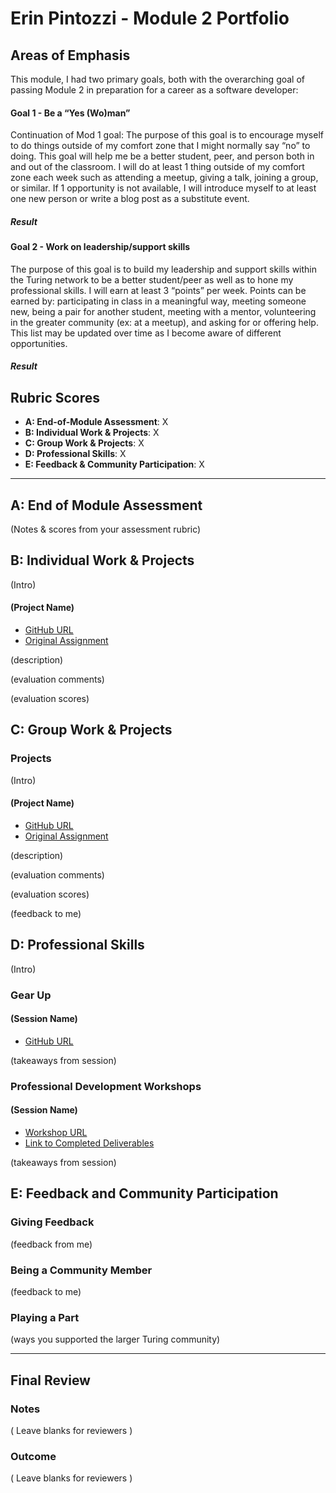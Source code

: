 # Erin Pintozzi - Module 2 Portfolio

## Areas of Emphasis

This module, I had two primary goals, both with the overarching goal of passing Module 2 in preparation for a career as a software developer:

#### Goal 1 - Be a “Yes (Wo)man”
Continuation of Mod 1 goal: The purpose of this goal is to encourage myself to do things outside of my comfort zone that I might normally say “no” to doing. This goal will help me be a better student, peer, and person both in and out of the classroom. I will do at least 1 thing outside of my comfort zone each week such as attending a meetup, giving a talk, joining a group, or similar. If 1 opportunity is not available, I will introduce myself to at least one new person or write a blog post as a substitute event.

##### Result

#### Goal 2 - Work on leadership/support skills
The purpose of this goal is to build my leadership and support skills within the Turing network to be a better student/peer as well as to hone my professional skills. I will earn at least 3 “points” per week. Points can be earned by: participating in class in a meaningful way, meeting someone new, being a pair for another student, meeting with a mentor, volunteering in the greater community (ex: at a meetup), and asking for or offering help. This list may be updated over time as I become aware of different opportunities.

##### Result

## Rubric Scores

* **A: End-of-Module Assessment**: X
* **B: Individual Work & Projects**: X
* **C: Group Work & Projects**: X
* **D: Professional Skills**: X
* **E: Feedback & Community Participation**: X

-----------------------

## A: End of Module Assessment

(Notes & scores from your assessment rubric)


## B: Individual Work & Projects

(Intro)

#### (Project Name)

* [GitHub URL]()
* [Original Assignment]()

(description)

(evaluation comments)

(evaluation scores)

## C: Group Work & Projects

### Projects

(Intro)

#### (Project Name)

* [GitHub URL]()
* [Original Assignment]()

(description)

(evaluation comments)

(evaluation scores)

(feedback to me)

## D: Professional Skills
(Intro)

### Gear Up
#### (Session Name)

* [GitHub URL]()

(takeaways from session)


### Professional Development Workshops
#### (Session Name)

* [Workshop URL]()
* [Link to Completed Deliverables]()

(takeaways from session)

## E: Feedback and Community Participation

### Giving Feedback

(feedback from me)

### Being a Community Member

(feedback to me)

### Playing a Part

(ways you supported the larger Turing community)

------------------

## Final Review

### Notes

( Leave blanks for reviewers )

### Outcome

( Leave blanks for reviewers )
